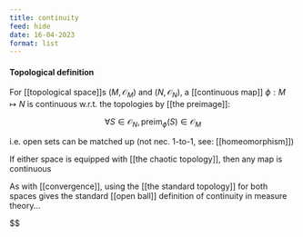 ```yaml
---
title: continuity
feed: hide
date: 16-04-2023
format: list
---
```



#### Topological definition

For [[topological space]]s $(M, \mathcal O_M)$ and $(N, \mathcal O_N)$, a [[continuous map]] $\phi: M\mapsto N$ is continuous w.r.t. the topologies by [[the preimage]]:

$$
\forall S\in\mathcal O_N, \text{preim}_\phi(S)\in\mathcal O_M
$$

i.e. open sets can be matched up (not nec. 1-to-1, see: [[homeomorphism]])

If either space is equipped with [[the chaotic topology]], then any map is continuous

As with [[convergence]], using the [[the standard topology]] for both spaces gives the standard [[open ball]] definition of continuity in measure theory...

$$